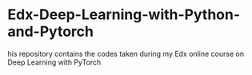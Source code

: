 # Edx-Deep-Learning-with-Python-and-Pytorch
his repository contains the codes taken during my Edx online course on Deep Learning with PyTorch 
